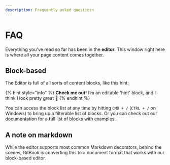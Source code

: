```yaml
---
description: Frequently asked questiosn
---
```


# FAQ

Everything you've read so far has been in the **editor**. This window right here is where all your page content comes together.

## Block-based

The Editor is full of all sorts of content blocks, like this hint:

{% hint style="info" %}
**Check me out!** I’m an editable 'hint' block, and I think I look pretty great 💅
{% endhint %}

You can access the block list at any time by hitting `CMD + /` (`CTRL + /` on Windows) to bring up a filterable list of blocks. Or you can check out our documentation for a full list of blocks with examples.

## A note on markdown

While the editor supports most common Markdown decorators, behind the scenes, GitBook is converting this to a document format that works with our block-based editor.
